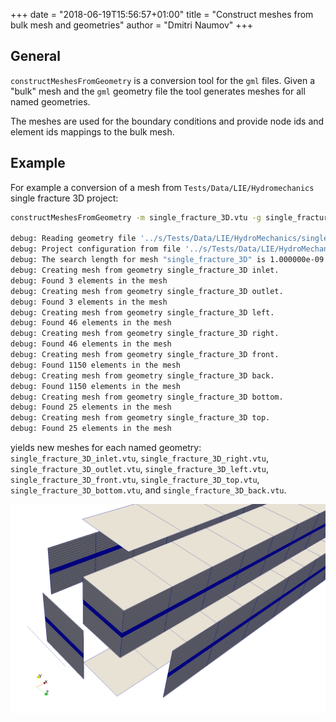 +++
date = "2018-06-19T15:56:57+01:00"
title = "Construct meshes from bulk mesh and geometries"
author = "Dmitri Naumov"
+++

## General

`constructMeshesFromGeometry` is a conversion tool for the `gml` files.  Given a
"bulk" mesh and the `gml` geometry file the tool generates meshes for all named
geometries.

The meshes are used for the boundary conditions and provide node ids and element
ids mappings to the bulk mesh.

## Example

For example a conversion of a mesh from `Tests/Data/LIE/Hydromechanics` single
fracture 3D project:

```bash
constructMeshesFromGeometry -m single_fracture_3D.vtu -g single_fracture_3D.gml

debug: Reading geometry file '../s/Tests/Data/LIE/HydroMechanics/single_fracture_3D.gml'.
debug: Project configuration from file '../s/Tests/Data/LIE/HydroMechanics/single_fracture_3D.gml' read.
debug: The search length for mesh "single_fracture_3D" is 1.000000e-09.
debug: Creating mesh from geometry single_fracture_3D inlet.
debug: Found 3 elements in the mesh
debug: Creating mesh from geometry single_fracture_3D outlet.
debug: Found 3 elements in the mesh
debug: Creating mesh from geometry single_fracture_3D left.
debug: Found 46 elements in the mesh
debug: Creating mesh from geometry single_fracture_3D right.
debug: Found 46 elements in the mesh
debug: Creating mesh from geometry single_fracture_3D front.
debug: Found 1150 elements in the mesh
debug: Creating mesh from geometry single_fracture_3D back.
debug: Found 1150 elements in the mesh
debug: Creating mesh from geometry single_fracture_3D bottom.
debug: Found 25 elements in the mesh
debug: Creating mesh from geometry single_fracture_3D top.
debug: Found 25 elements in the mesh
```

yields new meshes for each named geometry: `single_fracture_3D_inlet.vtu`,
`single_fracture_3D_right.vtu`, `single_fracture_3D_outlet.vtu`,
`single_fracture_3D_left.vtu`, `single_fracture_3D_front.vtu`,
`single_fracture_3D_top.vtu`, `single_fracture_3D_bottom.vtu`, and
`single_fracture_3D_back.vtu`.

![The front part of the mesh with the extracted geometries](single_fracture_3D_geometries.png "Shows the front part of the mesh with the extracted geometries. Note, the lower dimensional inlet boundary, shown as a line.")
